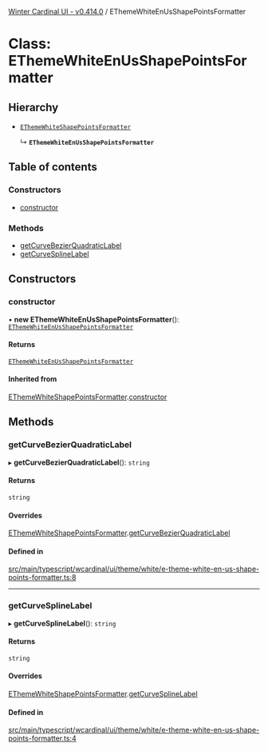 [Winter Cardinal UI - v0.414.0](../index.md) / EThemeWhiteEnUsShapePointsFormatter

# Class: EThemeWhiteEnUsShapePointsFormatter

## Hierarchy

- [`EThemeWhiteShapePointsFormatter`](EThemeWhiteShapePointsFormatter.md)

  ↳ **`EThemeWhiteEnUsShapePointsFormatter`**

## Table of contents

### Constructors

- [constructor](EThemeWhiteEnUsShapePointsFormatter.md#constructor)

### Methods

- [getCurveBezierQuadraticLabel](EThemeWhiteEnUsShapePointsFormatter.md#getcurvebezierquadraticlabel)
- [getCurveSplineLabel](EThemeWhiteEnUsShapePointsFormatter.md#getcurvesplinelabel)

## Constructors

### constructor

• **new EThemeWhiteEnUsShapePointsFormatter**(): [`EThemeWhiteEnUsShapePointsFormatter`](EThemeWhiteEnUsShapePointsFormatter.md)

#### Returns

[`EThemeWhiteEnUsShapePointsFormatter`](EThemeWhiteEnUsShapePointsFormatter.md)

#### Inherited from

[EThemeWhiteShapePointsFormatter](EThemeWhiteShapePointsFormatter.md).[constructor](EThemeWhiteShapePointsFormatter.md#constructor)

## Methods

### getCurveBezierQuadraticLabel

▸ **getCurveBezierQuadraticLabel**(): `string`

#### Returns

`string`

#### Overrides

[EThemeWhiteShapePointsFormatter](EThemeWhiteShapePointsFormatter.md).[getCurveBezierQuadraticLabel](EThemeWhiteShapePointsFormatter.md#getcurvebezierquadraticlabel)

#### Defined in

[src/main/typescript/wcardinal/ui/theme/white/e-theme-white-en-us-shape-points-formatter.ts:8](https://github.com/winter-cardinal/winter-cardinal-ui/blob/v0.414.0/src/main/typescript/wcardinal/ui/theme/white/e-theme-white-en-us-shape-points-formatter.ts#L8)

___

### getCurveSplineLabel

▸ **getCurveSplineLabel**(): `string`

#### Returns

`string`

#### Overrides

[EThemeWhiteShapePointsFormatter](EThemeWhiteShapePointsFormatter.md).[getCurveSplineLabel](EThemeWhiteShapePointsFormatter.md#getcurvesplinelabel)

#### Defined in

[src/main/typescript/wcardinal/ui/theme/white/e-theme-white-en-us-shape-points-formatter.ts:4](https://github.com/winter-cardinal/winter-cardinal-ui/blob/v0.414.0/src/main/typescript/wcardinal/ui/theme/white/e-theme-white-en-us-shape-points-formatter.ts#L4)
